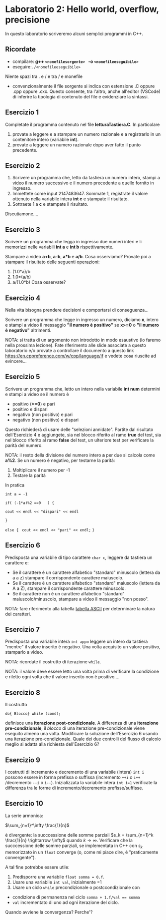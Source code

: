# Laboratorio 2: Hello world, overflow, precisione

In questo laboratorio scriveremo alcuni semplici programmi in C++. 

## Ricordate
- compilare: __g++ `<nomefilesorgente> ` -o `<nomefileeseguibile> `__
- eseguire:` ./<nomefileeseguibile> `

Niente spazi tra . e / e tra / e monefile
- convenzionalmente il file sorgente si indica con estensione .C oppure .cpp oppure .cxx. Questo consente, tra l'altro, anche all'editor (VSCode) di inferire la tipologia di contenuto del file e evidenziare la sintassi.


## Esercizio 1

Completate il programma contenuto nel file __letturaTastiera.C__.
In particolare
1. provate a leggere e a stampare un numero razionale e a registrarlo in un contenitore intero (variabile __int__).
1. provate a leggere un numero razionale dopo aver fatto il punto precedente.

## Esercizio 2
1. Scrivere un programma che, letto da tastiera un numero intero, stampi a video il numero successivo e il numero precedente a quello fornito in ingresso.
1. Immettete come input 2147483647. Sommate 1, registrate il valore ottenuto nella variabile intera __int c__ e stampate il risultato.
1. Sottraete 1 a __c__ e stampate il risultato.

Discutiamone....

## Esercizio 3
Scrivere un programma che legga in ingresso due numeri interi e li memorizzi nelle variabili __int a__ e __int b__ rispettivamente.

Stampare a video __a+b__, __a-b__, __a*b__ e __a/b__. Cosa osserviamo? 
Provate poi a stampare il risultato delle seguenti operazioni:
1. (1.0*a)/b
2. 1.0*(a/b)
3. a/(1.0*b)
Cosa osservate?

## Esercizio 4

Nella vita bisogna prendere decisioni e comportarsi di conseguenza...

Scrivere un programma che legge in ingresso un numero, diciamo __x__, intero e stampi a video il messaggio __"il numero è positivo"__ se __x>=0__ o __"il numero è negativo"__ altrimenti.

NOTA: si tratta di un argomento non introdotto in modo esaustivo (lo faremo nella prossima lezione). Fate riferimento alle slide associate a questo laboratorio e/o provate a controllare il documento a questo link https://en.cppreference.com/w/cpp/language/if e vedete cosa riuscite ad evincere...

## Esercizio 5

Scrivere un programma che, letto un intero nella variabile __int num__ determini e stampi a video se il numero è 
- positivo (__>=0__) e pari
- positivo e dispari
- negativo (non positivo) e pari 
- negativo (non positivo) e dispari

Questo richiederà di usare delle "selezioni annidate". Partite dal risultato dell'Esercizio 4 e aggiungete, sia nel blocco riferito al ramo __true__ del test, sia nel blocco riferito al ramo __false__ del test, un ulteriore test per verificare la parità del numero. 

NOTA: il resto della divisione del numero intero __a__ per due si calcola come __a%2__. Se un numero è negativo, per testarne la parità: 

1. Moltiplicare il numero per -1
2. Testare la parità

In pratica 

`int a = -1`

`if( (-1*a)%2 ==0   ) {`

`cout << endl << "dispari" << endl`

`}`

`else { `
    `cout << endl << "pari" << endl;`
`}`
## Esercizio 6

Predisposta una variabile di tipo carattere `char c`, leggere da tastiera un carattere e:
- Se il carattere è un carattere alfabetico "standard" minuscolo (lettera da a a z) stampare il corrispondente carattere maiuscolo.
- Se il carattere è un carattere alfabetico "standard" maiuscolo (lettera da A a Z), stampare il corrispondente carattere minuscolo.
- Se il carattere non è un carattere alfabetico "standard" maiuscolo/minuscolo, stampare a video il messaggio "non posso".

NOTA: fare riferimento alla tabella  [tabella ASCII](https://www.w3schools.com/charsets/ref_html_ascii.asp) per determinare la natura dei caratteri. 

## Esercizio 7
Predisposta una variabile intera  `int appo` leggere un intero da tastiera "mentre" il valore inserito è negativo. Una volta acquisito un valore positivo, stamparlo a video.

NOTA: ricordate il costrutto di iterazione `while`. 

NOTA: il valore deve essere letto una volta prima di verificare la condizione e riletto ogni volta che il valore inserito non è positivo.... 

## Esercizio 8

Il costrutto 

`do{ Blocco} while (cond);`

definisce una __iterazione post-condizionale__. A differenza di una __iterazione pre-condizionale__, il _blocco_ di una iterazione pre-condizionale viene eseguito almeno una volta. Modificare la soluzione dell'Esercizio 6 usando una iterazione pre-condizionale. Quale dei due controlli del flusso di calcolo meglio si adatta alla richiesta dell'Esercizio 6? 

## Esercizio 9

I costrutti di incremento e decremento di una variabile (intera) `int i` possono essere in forma prefissa o suffissa (incremento `++i` o `i++` /decremento `--i` o `i--`). Inizializzata la variabile intera `int i=1` verificate la differenza tra le forme di incremento/decremento prefisse/suffisse.

## Esercizio 10

La serie armonica:

$\sum_{n=1}^\infty \frac{1}{n}$

è divergente: la succcessione delle somme parziali $s_k = \sum_{n=1}^k \frac{1}{n} \rightarrow \infty$ quando $k \to \infty$. Verificare che la succcessione delle somme parziali, se implementata in C++ con $s_k$ memorizzato in un `float` converge (o, come mi piace dire, è "praticamente convergente").

A tal fine potrebbe essere utile:

1.  Predisporre una variabile `float somma = 0.f`. 
2. Usare una variabile `int val`, inizialmente =1
3. Usare un ciclo `while` precondizionale o postccondizionale con 
-  condizione di permanenza nel ciclo `somma + 1.f/val == somma`
- `val` incrementato di uno ad ogni iterazione del ciclo.

Quando avviene la convergenza? Perche'?